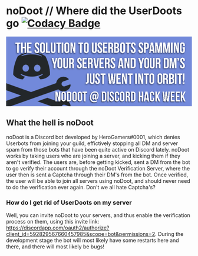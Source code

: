 # noDoot // Where did the UserDoots go [![Codacy Badge](https://api.codacy.com/project/badge/Grade/ca53c7dfceee43ba945f58f580fcc70f)](https://www.codacy.com?utm_source=github.com&amp;utm_medium=referral&amp;utm_content=Fido2603/noDoot&amp;utm_campaign=Badge_Grade)

[![noDoot Banner](https://raw.githubusercontent.com/Fido2603/noDoot/master/img/nodoot-readme.png)](https://discordapp.com/oauth2/authorize?client_id=592829567660457985&scope=bot&permissions=2)
## What the hell is noDoot
noDoot is a Discord bot developed by HeroGamers#0001, which denies Userbots from joining your guild, effictively stopping all DM and server spam from those bots that have been quite active on Discord lately.
noDoot works by taking users who are joining a server, and kicking them if they aren't verified. The users are, before getting kicked, sent a DM from the bot to go verify their account through the noDoot Verification Server, where the user then is sent a Captcha through their DM's from the bot. Once verified, the user will be able to join all servers using noDoot, and should never need to do the verification ever again. Don't we all hate Captcha's?

### How do I get rid of UserDoots on my server
Well, you can invite noDoot to your servers, and thus enable the verification process on them, using this invite link: <https://discordapp.com/oauth2/authorize?client_id=592829567660457985&scope=bot&permissions=2>. 
During the development stage the bot will most likely have some restarts here and there, and there will most likely be bugs!
